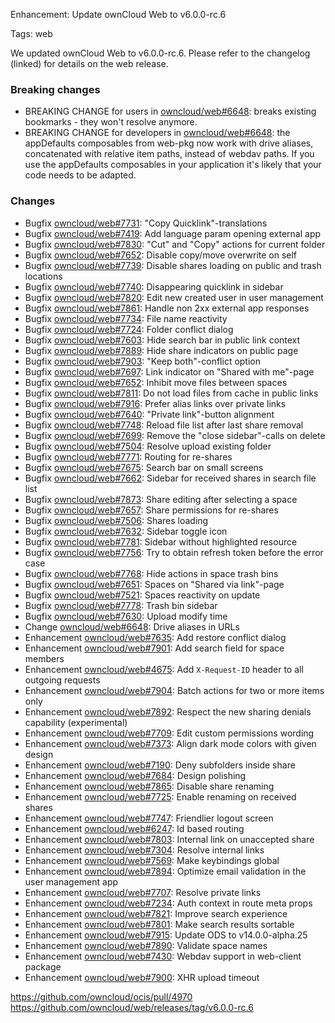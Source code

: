 Enhancement: Update ownCloud Web to v6.0.0-rc.6

Tags: web

We updated ownCloud Web to v6.0.0-rc.6. Please refer to the changelog (linked) for details on the web release.

### Breaking changes
* BREAKING CHANGE for users in [owncloud/web#6648](https://github.com/owncloud/web/issues/6648): breaks existing bookmarks - they won't resolve anymore.
* BREAKING CHANGE for developers in [owncloud/web#6648](https://github.com/owncloud/web/issues/6648): the appDefaults composables from web-pkg now work with drive aliases, concatenated with relative item paths, instead of webdav paths. If you use the appDefaults composables in your application it's likely that your code needs to be adapted.

### Changes
* Bugfix [owncloud/web#7731](https://github.com/owncloud/web/pull/7731): "Copy Quicklink"-translations
* Bugfix [owncloud/web#7419](https://github.com/owncloud/web/issues/7419): Add language param opening external app
* Bugfix [owncloud/web#7830](https://github.com/owncloud/web/pull/7830): "Cut" and "Copy" actions for current folder
* Bugfix [owncloud/web#7652](https://github.com/owncloud/web/pull/7652): Disable copy/move overwrite on self
* Bugfix [owncloud/web#7739](https://github.com/owncloud/web/pull/7739): Disable shares loading on public and trash locations
* Bugfix [owncloud/web#7740](https://github.com/owncloud/web/pull/7740): Disappearing quicklink in sidebar
* Bugfix [owncloud/web#7820](https://github.com/owncloud/web/pull/7820): Edit new created user in user management
* Bugfix [owncloud/web#7861](https://github.com/owncloud/web/pull/7861): Handle non 2xx external app responses
* Bugfix [owncloud/web#7734](https://github.com/owncloud/web/pull/7734): File name reactivity
* Bugfix [owncloud/web#7724](https://github.com/owncloud/web/pull/7724): Folder conflict dialog
* Bugfix [owncloud/web#7603](https://github.com/owncloud/web/issues/7603): Hide search bar in public link context
* Bugfix [owncloud/web#7889](https://github.com/owncloud/web/pull/7889): Hide share indicators on public page
* Bugfix [owncloud/web#7903](https://github.com/owncloud/web/issues/7903): "Keep both"-conflict option
* Bugfix [owncloud/web#7697](https://github.com/owncloud/web/issues/7697): Link indicator on "Shared with me"-page
* Bugfix [owncloud/web#7652](https://github.com/owncloud/web/pull/7652): Inhibit move files between spaces
* Bugfix [owncloud/web#7811](https://github.com/owncloud/web/pull/7811): Do not load files from cache in public links
* Bugfix [owncloud/web#7916](https://github.com/owncloud/web/pull/7916): Prefer alias links over private links
* Bugfix [owncloud/web#7640](https://github.com/owncloud/web/pull/7640): "Private link"-button alignment
* Bugfix [owncloud/web#7748](https://github.com/owncloud/web/pull/7748): Reload file list after last share removal
* Bugfix [owncloud/web#7699](https://github.com/owncloud/web/issues/7699): Remove the "close sidebar"-calls on delete
* Bugfix [owncloud/web#7504](https://github.com/owncloud/web/pull/7504): Resolve upload existing folder
* Bugfix [owncloud/web#7771](https://github.com/owncloud/web/pull/7771): Routing for re-shares
* Bugfix [owncloud/web#7675](https://github.com/owncloud/web/pull/7675): Search bar on small screens
* Bugfix [owncloud/web#7662](https://github.com/owncloud/web/pull/7662): Sidebar for received shares in search file list
* Bugfix [owncloud/web#7873](https://github.com/owncloud/web/pull/7873): Share editing after selecting a space
* Bugfix [owncloud/web#7657](https://github.com/owncloud/web/issues/7657): Share permissions for re-shares
* Bugfix [owncloud/web#7506](https://github.com/owncloud/web/issues/7506): Shares loading
* Bugfix [owncloud/web#7632](https://github.com/owncloud/web/pull/7632): Sidebar toggle icon
* Bugfix [owncloud/web#7781](https://github.com/owncloud/web/issues/7781): Sidebar without highlighted resource
* Bugfix [owncloud/web#7756](https://github.com/owncloud/web/pull/7756): Try to obtain refresh token before the error case
* Bugfix [owncloud/web#7768](https://github.com/owncloud/web/pull/7768): Hide actions in space trash bins
* Bugfix [owncloud/web#7651](https://github.com/owncloud/web/pull/7651): Spaces on "Shared via link"-page
* Bugfix [owncloud/web#7521](https://github.com/owncloud/web/issues/7521): Spaces reactivity on update
* Bugfix [owncloud/web#7778](https://github.com/owncloud/web/issues/7778): Trash bin sidebar
* Bugfix [owncloud/web#7630](https://github.com/owncloud/web/pull/7630): Upload modify time
* Change [owncloud/web#6648](https://github.com/owncloud/web/issues/6648): Drive aliases in URLs
* Enhancement [owncloud/web#7635](https://github.com/owncloud/web/pull/7635): Add restore conflict dialog
* Enhancement [owncloud/web#7901](https://github.com/owncloud/web/pull/7901): Add search field for space members
* Enhancement [owncloud/web#4675](https://github.com/owncloud/web/issues/4675): Add `X-Request-ID` header to all outgoing requests
* Enhancement [owncloud/web#7904](https://github.com/owncloud/web/pull/7904): Batch actions for two or more items only
* Enhancement [owncloud/web#7892](https://github.com/owncloud/web/pull/7892): Respect the new sharing denials capability (experimental)
* Enhancement [owncloud/web#7709](https://github.com/owncloud/web/pull/7709): Edit custom permissions wording
* Enhancement [owncloud/web#7373](https://github.com/owncloud/web/issues/7373): Align dark mode colors with given design
* Enhancement [owncloud/web#7190](https://github.com/owncloud/web/pull/7190): Deny subfolders inside share
* Enhancement [owncloud/web#7684](https://github.com/owncloud/web/pull/7684): Design polishing
* Enhancement [owncloud/web#7865](https://github.com/owncloud/web/pull/7865): Disable share renaming
* Enhancement [owncloud/web#7725](https://github.com/owncloud/web/pull/7725): Enable renaming on received shares
* Enhancement [owncloud/web#7747](https://github.com/owncloud/web/pull/7747): Friendlier logout screen
* Enhancement [owncloud/web#6247](https://github.com/owncloud/web/issues/6247): Id based routing
* Enhancement [owncloud/web#7803](https://github.com/owncloud/web/issues/7803): Internal link on unaccepted share
* Enhancement [owncloud/web#7304](https://github.com/owncloud/web/issues/7304): Resolve internal links
* Enhancement [owncloud/web#7569](https://github.com/owncloud/web/pull/7569): Make keybindings global
* Enhancement [owncloud/web#7894](https://github.com/owncloud/web/pull/7894): Optimize email validation in the user management app
* Enhancement [owncloud/web#7707](https://github.com/owncloud/web/issues/7707): Resolve private links
* Enhancement [owncloud/web#7234](https://github.com/owncloud/web/issues/7234): Auth context in route meta props
* Enhancement [owncloud/web#7821](https://github.com/owncloud/web/pull/7821): Improve search experience
* Enhancement [owncloud/web#7801](https://github.com/owncloud/web/pull/7801): Make search results sortable
* Enhancement [owncloud/web#7915](https://github.com/owncloud/web/pull/7915): Update ODS to v14.0.0-alpha.25
* Enhancement [owncloud/web#7890](https://github.com/owncloud/web/pull/7890): Validate space names
* Enhancement [owncloud/web#7430](https://github.com/owncloud/web/pull/7430): Webdav support in web-client package
* Enhancement [owncloud/web#7900](https://github.com/owncloud/web/issues/7900): XHR upload timeout

https://github.com/owncloud/ocis/pull/4970
https://github.com/owncloud/web/releases/tag/v6.0.0-rc.6
